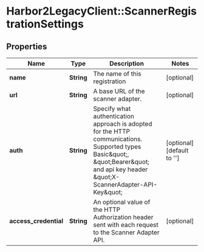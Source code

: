 # Harbor2LegacyClient::ScannerRegistrationSettings

## Properties
Name | Type | Description | Notes
------------ | ------------- | ------------- | -------------
**name** | **String** | The name of this registration | [optional] 
**url** | **String** | A base URL of the scanner adapter. | [optional] 
**auth** | **String** | Specify what authentication approach is adopted for the HTTP communications. Supported types Basic\&quot;, \&quot;Bearer\&quot; and api key header \&quot;X-ScannerAdapter-API-Key\&quot;  | [optional] [default to &#39;&#39;]
**access_credential** | **String** | An optional value of the HTTP Authorization header sent with each request to the Scanner Adapter API.  | [optional] 


